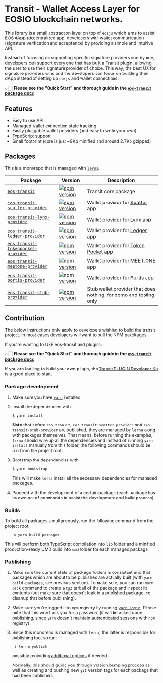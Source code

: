 # Transit - Wallet Access Layer for EOSIO blockchain networks.

This library is a small abstraction layer on top of `eosjs` which aims to assist EOS dApp (decentralized app) developers with wallet communication (signature verification and acceptance) by providing a simple and intuitive API.

Instead of focusing on supporting specific signature providers one by one, developers can support every one that has built a Transit plugin, allowing the user to use their signature provider of choice. This way, the best UX for signature providers wins and the developers can focus on building their dApp instead of setting up `eosjs` and wallet connections.

👉🏻 **Please see the "Quick Start" and thorough guide in the [`eos-transit` package docs](packages/eos-transit)**


## Features

- Easy to use API.
- Managed wallet connection state tracking
- Easily pluggable wallet providers (and easy to write your own)
- TypeScript support
- Small footprint (core is just ~9Kb minified and around 2.7Kb gzipped)


## Packages

This is a monorepo that is managed with [`lerna`](https://github.com/lerna/lerna).  


| Package                                                                         | Version | Description                       |
|---------------------------------------------------------------------------------|---------|-----------------------------------|
| [`eos-transit`](packages/eos-transit)                                           | [![npm version](https://badge.fury.io/js/eos-transit.svg)](https://badge.fury.io/js/eos-transit)   | Transit core package                |
| [`eos-transit-scatter-provider`](packages/eos-transit-scatter-provider)         | [![npm version](https://badge.fury.io/js/eos-transit-scatter-provider.svg)](https://badge.fury.io/js/eos-transit-scatter-provider)   | Wallet provider for [Scatter](https://get-scatter.com/) app |
| [`eos-transit-lynx-provider`](packages/eos-transit-lynx-provider)               | [![npm version](https://badge.fury.io/js/eos-transit-lynx-provider.svg)](https://badge.fury.io/js/eos-transit-lynx-provider)   | Wallet provider for [Lynx](https://eoslynx.com/) app |
| [`eos-transit-ledger-provider`](packages/eos-transit-ledger-provider)           | [![npm version](https://badge.fury.io/js/eos-transit-ledger-provider.svg)](https://badge.fury.io/js/eos-transit-ledger-provider)   | Wallet provider for [Ledger](https://www.ledger.com/) app |
| [`eos-transit-tokenpocket-provider`](packages/eos-transit-tokenpocket-provider) | [![npm version](https://badge.fury.io/js/eos-transit-tokenpocket-provider.svg)](https://badge.fury.io/js/eos-transit-tokenpocket-provider)   | Wallet provider for [Token Pocket](https://www.tokenpocket.pro/) app |
| [`eos-transit-meetone-provider`](packages/eos-transit-meetone-provider) | [![npm version](https://badge.fury.io/js/eos-transit-meetone-provider.svg)](https://badge.fury.io/js/eos-transit-meetone-provider)   | Wallet provider for [MEET.ONE](https://meet.one/) app |
| [`eos-transit-portis-provider`](packages/eos-transit-portis-provider) | [![npm version](https://badge.fury.io/js/eos-transit-portis-provider.svg)](https://badge.fury.io/js/eos-transit-portis-provider)   | Wallet provider for [Portis](https://www.portis.io) app |
| [`eos-transit-stub-provider`](packages/eos-transit-stub-provider)               | [![npm version](https://badge.fury.io/js/eos-transit-stub-provider.svg)](https://badge.fury.io/js/eos-transit-stub-provider)   | Stub wallet provider that does nothing, for demo and testing only |


## Contribution

The below instructions only apply to developers wishing to build the transit project. In most cases developers will want to pull the NPM pakckages. 

If you're wanting to USE eos-transit and plugins:

 👉🏻 **Please see the "Quick Start" and thorough guide in the [`eos-transit` package docs](packages/eos-transit)**

If you are looking to build your own plugin, the [Transit PLUGIN Developer Kit](/eosnewyork/eos-transit/tree/master/plugin-dev/transit-dev-simple) is a good place to start. 

### Package development

1.  Make sure you have [`yarn`](https://yarnpkg.com) installed.

2.  Install the dependencies with

        $ yarn install
   
    **Note** that before `eos-transit`, `eos-transit-scatter-provider` and `eos-transit-stub-provider` are published, they are managed by `lerna` along with packages themselves. That means, before running the examples, `lerna` should wire up all the dependencies and instead of running `yarn install` manually from this folder, the following commands should be run from the project root:

3.  Bootstrap the dependencies with

        $ yarn bootstrap

    This will make `lerna` install all the necessary dependencies for managed packages.

4.  Proceed with the development of a certain package (each package has its own set of commands to assist the development and build process).


### Builds

To build all packages simultaneously, run the following command from the project root:

        $ yarn build-packages

This will perform both TypeScript compilation into `lib` folder and a minified production-ready UMD build into `umd` folder for each managed package.


### Publishing

1. Make sure the current state of package folders is consistent and that packages which are about to be published are actually built (with `yarn build-packages`, see previous section). To make sure, you can run `yarn pack` command to create a `tgz` tarball of the package and inspect its contents (but make sure that doesn't leak to a published package, so cleanup that before publishing).

2. Make sure you're logged into `npm` registry by running [`yarn login`](https://yarnpkg.com/lang/en/docs/cli/login/). Please note that this won't ask you for a password (it will be asked upon publishing, since `yarn` doesn't maintain authenticated sessions with `npm` registry):

3. Since this monorepo is managed with `lerna`, the latter is responsible for publishing too, so run:

        $ lerna publish

    possibly proividing [additional options](https://github.com/lerna/lerna/tree/master/commands/publish) if needed.

    Normally, this should guide you through version bumping process as well as creating and pushing new `git` version tags for each package that had been published.
